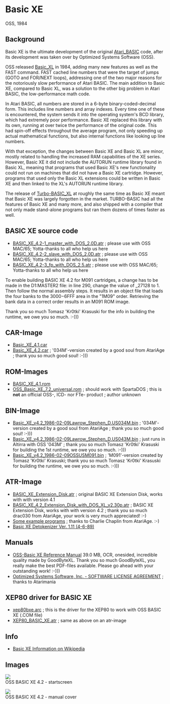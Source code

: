 # Basic XE  
OSS, 1984  
  
  
## Background  
Basic XE is the ultimate development of the original [Atari_BASIC](../Atari_BASIC/index.md) code, after its development was taken over by Optimized Systems Software (OSS).  
  
OSS released [Basic_XL](../Basic_XL/index.md) in 1984, adding many new features as well as the FAST command. FAST cached line numbers that were the target of jumps (GOTO and FOR/NEXT loops), addressing one of the two major reasons for the notoriously slow performance of Atari BASIC. The main addition to Basic XE, compared to Basic XL, was a solution to the other big problem in Atari BASIC, the low-performance math code.  
  
In Atari BASIC, all numbers are stored in a 6-byte binary-coded-decimal form. This includes line numbers and array indexes. Every time one of these is encountered, the system sends it into the operating system's BCD library, which had extremely poor performance. Basic XE replaced this library with its own, running at over twice the performance of the original code. This had spin-off effects throughout the average program, not only speeding up actual mathematical functions, but also internal functions like looking up line numbers.  
  
With that exception, the changes between Basic XE and Basic XL are minor, mostly related to handling the increased RAM capabilities of the XE series. However, Basic XE it did not include the AUTORUN runtime library found in Basic XL, meaning that programs that used Basic XE's new functionality could not run on machines that did not have a Basic XE cartridge. However, programs that used only the Basic XL extensions could be written in Basic XE and then linked to the XL's AUTORUN runtime library.  
  
The release of [Turbo-BASIC_XL](../Turbo-BASIC_XL/index.md) at roughly the same time as Basic XE meant that Basic XE was largely forgotten in the market. TURBO-BASIC had all the features of Basic XE and many more, and also shipped with a compiler that not only made stand-alone programs but ran them dozens of times faster as well.  
  
## BASIC XE source code  
- [BASIC_XE_4.2-1_master_with_DOS_2.0D.atr](attachments/BASIC_XE_4.2-1_master_with_DOS_2.0D.atr) ; please use with OSS MAC/65; Yotta-thanks to all who help us here  
- [BASIC_XE_4.2-2_slave_with_DOS_2.0D.atr](attachments/BASIC_XE_4.2-2_slave_with_DOS_2.0D.atr) ; please use with OSS MAC/65; Yotta-thanks to all who help us here  
- [BASIC_XE_4.2-3_fp_with_DOS_2.5.atr](attachments/BASIC_XE_4.2-3_fp_with_DOS_2.5.atr) ; please use with OSS MAC/65; Yotta-thanks to all who help us here  
  
To enable building BASIC XE 4.2 for M091 cartridges, a change has to be made in the D1:MASTER2 file: in line 290, change the value of _27128 to 1. Then follow the normal assembly steps. It results in an object file that loads the four banks to the $3000-$6FFF area in the "1M09" order. Retrieving the bank data in a correct order results in an M091 ROM image.  
  
Thank you so much Tomasz 'Kr0tki' Krasuski for the info in building the runtime, we owe you so much. :-)))  
## CAR-Image  
- [Basic_XE_4.1.car](attachments/Basic_XE_4.1.car)  
- [Basic_XE_4.2.car](attachments/Basic_XE_4.2.car) ; '034M'-version created by a good soul from AtariAge ; thank you so much good soul! :-)))  
  
## ROM-Images  
- [BASIC_XE_4.1.rom](attachments/BASIC_XE_4.1.rom)  
- [OSS_Basic_XE_7.2_universal.rom](attachments/OSS_Basic_XE_7.2_universal.rom) ; should work with SpartaDOS ; this is __not__ an official OSS-, ICD- nor FTe- product ; author unknown  
  
## BIN-Image  
- [Basic_XE_v4.2_1986-02-09Lawrow_Stephen_D.US034M.bin](attachments/Basic_XE_v4.2_1986-02-09Lawrow_Stephen_D.US034M.bin) ; '034M'-version created by a good soul from AtariAge ; thank you so much good soul! :-)))  
- [Basic_XE_v4.2_1986-02-09Lawrow_Stephen_D.US043M.bin](attachments/Basic_XE_v4.2_1986-02-09Lawrow_Stephen_D.US043M.bin) ; just runs in Altirra with OSS '043M' ; thank you so much Tomasz 'Kr0tki' Krasuski for building the 1st runtime, we owe you so much. :-)))  
- [Basic_XE_v4.2_1986-02-09OSSUSM091.bin](attachments/Basic_XE_v4.2_1986-02-09OSSUSM091.bin) ; 'M091'-version created by Tomasz 'Kr0tki' Krasuski; thank you so much Tomasz 'Kr0tki' Krasuski for building the runtime, we owe you so much. :-)))  
  
## ATR-Image  
- [BASIC_XE_Extension_Disk.atr](attachments/BASIC_XE_Extension_Disk.atr) ; original BASIC XE Extension Disk, works with with version 4.1  
- [BASIC_XE_4.2_Extension_Disk_with_DOS_XL_v2.30p.atr](attachments/BASIC_XE_4.2_Extension_Disk_with_DOS_XL_v2.30p.atr) ; BASIC XE Extension Disk, works with with version 4.2 ; thank you so much drac030 from AtariAge, your work is very much appreciated! :-)  
- [Some example programs](attachments/BXL_BXE_programs.zip) ; thanks to Charlie Chaplin from AtariAge. :-)  
- [Basic XE Detokenizer Ver. 1.11 (4-6-89)](attachments/Basic_XE_Detokenizer_Ver._1.11_4-6-89_by_Psycho.atr)  
  
## Manuals  
- [OSS-Basic XE Reference Manual](https://data.atariwiki.org/DOC/OSS_BASIC_XE_Reference_Manual.pdf) 39.0 MB, OCR, onesided, incredible quality made by GoodByteXL. Thank you so much GoodByteXL, you really make the best PDF-files available. Please go ahead with your outstanding work! :-)))  
- [Optimized Systems Software, Inc. - SOFTWARE LICENSE AGREEMENT](attachments/Optimized_Systems_Software_Software_License_Agreement.pdf) ; thanks to Atarimania  
  
## XEP80 driver for BASIC XE  
- [xep80bxe.arc](attachments/xep80bxe.arc) ; this is the driver for the XEP80 to work with OSS BASIC XE (.COM file)  
- [XEP80_BASIC_XE.atr](attachments/XEP80_BASIC_XE.atr) ; same as above on an atr-image  
  
## Info  
- [Basic XE Information on Wikipedia](http://en.wikipedia.org/wiki/Optimized_Systems_Software#BASIC_XE)  
  
## Images  
![](attachments/BASIC_XE_4.2.jpg)  
OSS BASIC XE 4.2 - startscreen  
  
![](attachments/BasicXE.png)  
OSS BASIC XE 4.2 - manual cover  
